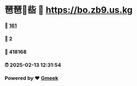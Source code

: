 # 琶琶🔭啙 :link: https://bo.zb9.us.kg 
### :page_facing_up: [161](https://bo.zb9.us.kg/tag.html) 
### :speech_balloon: 2 
### :hibiscus: 418168 
### :alarm_clock: 2025-02-13 12:31:54 
### Powered by :heart: [Gmeek](https://github.com/Meekdai/Gmeek)
